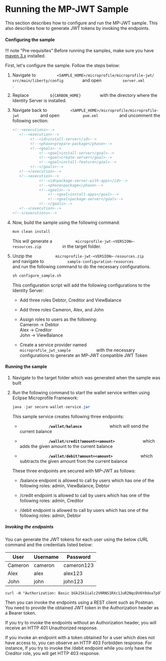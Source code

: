 # Running the MP-JWT Sample

This section describes how to configure and run the MP-JWT sample. This
also describes how to generate JWT tokens by invoking the endpoints.

#### Configuring the sample

!!! note "Pre-requisites" 
    Before running the samples, make sure you have [maven
    3.x](https://maven.apache.org/download.cgi) installed.
    

First, let's configure the sample. Follow the steps below:

1.  Navigate to
    `          <SAMPLE_HOME>/microprofile/microprofile-jwt/         `
    `          src/main/liberty/config         ` and open
    `          server.xml         ` .
2.  Replace `          ${CARBON_HOME}         ` with the directory where
    the Identity Server is installed.
3.  Navigate back to
    `           <SAMPLE_HOME>/microprofile/microprofile-jwt          `
    and open `           pom.xml          ` and uncomment the following
    section:

    ``` xml
    <!--<executions>-->
       <!--<execution>-->
            <!--<id>install-server</id>-->
            <!--<phase>prepare-package</phase>-->
            <!--<goals>-->
                <!--<goal>install-server</goal>-->
                <!--<goal>create-server</goal>-->
                <!--<goal>install-feature</goal>-->
            <!--</goals>-->
       <!--</execution>-->
       <!--<execution>-->
                <!--<id>package-server-with-apps</id>-->
                <!--<phase>package</phase>-->
                <!--<goals>-->
                    <!--<goal>install-apps</goal>-->
                    <!--<goal>package-server</goal>-->
                <!--</goals>-->
       <!--</execution>-->
    <!--</executions>-->
    ```

4.  Now, build the sample using the following command:

    ``` xml
    mvn clean install
    ```

    This will generate a
    `           microprofile-jwt-<VERSION>-resources.zip          ` in
    the target folder.

5.  Unzip the
    `           microprofile-jwt-<VERSION>-resources.zip          ` and
    navigate to `           sample-configuration-resources          `
    and run the following command to do the necessary configurations.

    ``` xml
    sh configure_sample.sh
    ```

    This configuration script will add the following configurations to
    the Identity Server:

    -   Add three roles Debtor, Creditor and ViewBalance

    -   Add three roles Cameron, Alex, and John

    -   Assign roles to users as the following:  
        Cameron -\> Debtor  
        Alex -\> Creditor  
        John -\> ViewBalance

    -   Create a service provider named
        `             microprofile_jwt_sample            ` with the
        necessary configurations to generate an MP-JWT compatible JWT
        Token

#### Running the sample

1.  Navigate to the target folder which was generated when the sample
    was built
2.  Run the following command to start the wallet service written using
    Eclipse Microprofile Framework:

    ``` java
    java -jar secure-wallet-service.jar
    ```

    This sample service creates following three endpoints:

    -   **`              /wallet/balance             `** which will send
        the current balance

    -   **`              /wallet/credit?amount=<amount>             `**
        which adds the given amount to the current balance

    -   **`              /wallet/debit?amount=<amount>             `**
        which subtracts the given amount from the current balance

    These three endpoints are secured with MP-JWT as follows:

    -   /balance endpoint is allowed to call by users which has one of
        the following roles: admin, ViewBalance, Debtor

    -   /credit endpoint is allowed to call by users which has one of
        the following roles: admin, Creditor

    -   /debit endpoint is allowed to call by users which has one of the
        following roles: admin, Debtor

##### Invoking the endpoints

You can generate the JWT tokens for each user using the below cURL
command and the credentials listed below:

| User    | Username | Password   |
|---------|----------|------------|
| Cameron | cameron  | cameron123 |
| Alex    | alex     | alex123    |
| John    | john     | john123    |

``` xml
curl -H "Authorization: Basic bGk2Sk1ialc2V0RNS1RXc1JuR2NqcDV6Y0doaTpOTUIzRUFmeGg0WXZTVHFiYjNpTWtvbmdBSGpX" -H "Content-Type: application/x-www-form-urlencoded" -k -d "grant_type=password&username=<username>&password=<password>&scope=openid" https://localhost:9443/oauth2/token
```

Then you can invoke the endpoints using a REST client such as Postman.
You need to provide the obtained JWT token in the Authorization header
as a Bearer token.

If you try to invoke the endpoints without an Authorization header, you
will receive an HTTP 401 Unauthorized response.


If you invoke an endpoint with a token obtained for a user which does
not have access to, you can observe an HTTP 403 Forbidden response. For
instance, If you try to invoke the /debit endpoint while you only have
the Creditor role, you will get HTTP 403 response.
